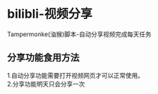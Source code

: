 # bilibli-视频分享
Tampermonke(油猴)脚本-自动分享视频完成每天任务<br>  
<h2>分享功能食用方法</h2>
1.自动分享功能需要打开视频网页才可以正常使用。<br>  
2.分享功能明天只会分享一次<br>  
